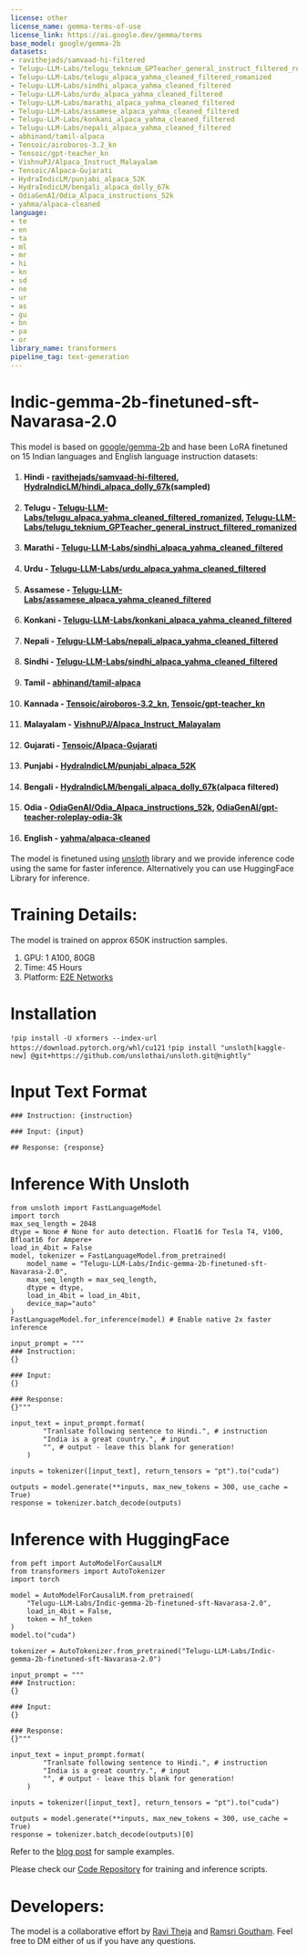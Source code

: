 ```yaml
---
license: other
license_name: gemma-terms-of-use
license_link: https://ai.google.dev/gemma/terms
base_model: google/gemma-2b
datasets:
- ravithejads/samvaad-hi-filtered
- Telugu-LLM-Labs/telugu_teknium_GPTeacher_general_instruct_filtered_romanized
- Telugu-LLM-Labs/telugu_alpaca_yahma_cleaned_filtered_romanized
- Telugu-LLM-Labs/sindhi_alpaca_yahma_cleaned_filtered
- Telugu-LLM-Labs/urdu_alpaca_yahma_cleaned_filtered
- Telugu-LLM-Labs/marathi_alpaca_yahma_cleaned_filtered
- Telugu-LLM-Labs/assamese_alpaca_yahma_cleaned_filtered
- Telugu-LLM-Labs/konkani_alpaca_yahma_cleaned_filtered
- Telugu-LLM-Labs/nepali_alpaca_yahma_cleaned_filtered
- abhinand/tamil-alpaca
- Tensoic/airoboros-3.2_kn
- Tensoic/gpt-teacher_kn
- VishnuPJ/Alpaca_Instruct_Malayalam
- Tensoic/Alpaca-Gujarati
- HydraIndicLM/punjabi_alpaca_52K
- HydraIndicLM/bengali_alpaca_dolly_67k
- OdiaGenAI/Odia_Alpaca_instructions_52k
- yahma/alpaca-cleaned
language:
- te
- en
- ta
- ml
- mr
- hi
- kn
- sd
- ne
- ur
- as
- gu
- bn
- pa
- or
library_name: transformers
pipeline_tag: text-generation
---
```


# Indic-gemma-2b-finetuned-sft-Navarasa-2.0

This model is based on [google/gemma-2b](https://huggingface.co/google/gemma-2b) and hase been LoRA finetuned on 15 Indian languages and English language instruction datasets:

1. #### Hindi - [ravithejads/samvaad-hi-filtered](https://huggingface.co/datasets/ravithejads/samvaad-hi-filtered), [HydraIndicLM/hindi_alpaca_dolly_67k](https://huggingface.co/datasets/HydraIndicLM/hindi_alpaca_dolly_67k)(sampled)
2. #### Telugu - [Telugu-LLM-Labs/telugu_alpaca_yahma_cleaned_filtered_romanized](https://huggingface.co/datasets/Telugu-LLM-Labs/telugu_alpaca_yahma_cleaned_filtered_romanized), [Telugu-LLM-Labs/telugu_teknium_GPTeacher_general_instruct_filtered_romanized](https://huggingface.co/datasets/Telugu-LLM-Labs/telugu_teknium_GPTeacher_general_instruct_filtered_romanized)
3. #### Marathi - [Telugu-LLM-Labs/sindhi_alpaca_yahma_cleaned_filtered](https://huggingface.co/datasets/Telugu-LLM-Labs/sindhi_alpaca_yahma_cleaned_filtered)
4. #### Urdu - [Telugu-LLM-Labs/urdu_alpaca_yahma_cleaned_filtered](https://huggingface.co/datasets/Telugu-LLM-Labs/urdu_alpaca_yahma_cleaned_filtered)
5. #### Assamese - [Telugu-LLM-Labs/assamese_alpaca_yahma_cleaned_filtered](https://huggingface.co/datasets/Telugu-LLM-Labs/assamese_alpaca_yahma_cleaned_filtered)
6. #### Konkani - [Telugu-LLM-Labs/konkani_alpaca_yahma_cleaned_filtered](https://huggingface.co/datasets/Telugu-LLM-Labs/konkani_alpaca_yahma_cleaned_filtered)
7. #### Nepali - [Telugu-LLM-Labs/nepali_alpaca_yahma_cleaned_filtered](https://huggingface.co/datasets/Telugu-LLM-Labs/nepali_alpaca_yahma_cleaned_filtered)
8. #### Sindhi - [Telugu-LLM-Labs/sindhi_alpaca_yahma_cleaned_filtered](https://huggingface.co/datasets/Telugu-LLM-Labs/sindhi_alpaca_yahma_cleaned_filtered)
9. #### Tamil - [abhinand/tamil-alpaca](https://huggingface.co/datasets/abhinand/tamil-alpaca)
10. #### Kannada - [Tensoic/airoboros-3.2_kn](https://huggingface.co/datasets/Tensoic/airoboros-3.2_kn), [Tensoic/gpt-teacher_kn](https://huggingface.co/datasets/Tensoic/gpt-teacher_kn)
11. #### Malayalam - [VishnuPJ/Alpaca_Instruct_Malayalam](https://huggingface.co/datasets/VishnuPJ/Alpaca_Instruct_Malayalam)
12. #### Gujarati - [Tensoic/Alpaca-Gujarati](https://huggingface.co/datasets/Tensoic/Alpaca-Gujarati)
13. #### Punjabi - [HydraIndicLM/punjabi_alpaca_52K](https://huggingface.co/datasets/HydraIndicLM/punjabi_alpaca_52K)
14. #### Bengali - [HydraIndicLM/bengali_alpaca_dolly_67k](https://huggingface.co/datasets/HydraIndicLM/bengali_alpaca_dolly_67k)(alpaca filtered)
15. #### Odia - [OdiaGenAI/Odia_Alpaca_instructions_52k](https://huggingface.co/datasets/OdiaGenAI/Odia_Alpaca_instructions_52k), [OdiaGenAI/gpt-teacher-roleplay-odia-3k](https://huggingface.co/datasets/OdiaGenAI/gpt-teacher-roleplay-odia-3k)
16. #### English - [yahma/alpaca-cleaned](https://huggingface.co/datasets/yahma/alpaca-cleaned)

The model is finetuned using [unsloth](https://github.com/unslothai/unsloth) library and we provide inference code using the same for faster inference. Alternatively you can use HuggingFace Library for inference.

# Training Details:

The model is trained on approx 650K instruction samples.
1. GPU: 1 A100, 80GB
2. Time: 45 Hours
3. Platform: [E2E Networks](https://www.e2enetworks.com/)
# Installation

`!pip install -U xformers --index-url https://download.pytorch.org/whl/cu121`
`!pip install "unsloth[kaggle-new] @git+https://github.com/unslothai/unsloth.git@nightly"`

# Input Text Format

```
### Instruction: {instruction}

### Input: {input}

## Response: {response}
```

# Inference With Unsloth

```python3
from unsloth import FastLanguageModel
import torch
max_seq_length = 2048
dtype = None # None for auto detection. Float16 for Tesla T4, V100, Bfloat16 for Ampere+
load_in_4bit = False 
model, tokenizer = FastLanguageModel.from_pretrained(
    model_name = "Telugu-LLM-Labs/Indic-gemma-2b-finetuned-sft-Navarasa-2.0",
    max_seq_length = max_seq_length,
    dtype = dtype,
    load_in_4bit = load_in_4bit,
    device_map="auto"
)
FastLanguageModel.for_inference(model) # Enable native 2x faster inference

input_prompt = """
### Instruction:
{}

### Input:
{}

### Response:
{}"""

input_text = input_prompt.format(
        "Tranlsate following sentence to Hindi.", # instruction
        "India is a great country.", # input
        "", # output - leave this blank for generation!
    )

inputs = tokenizer([input_text], return_tensors = "pt").to("cuda")

outputs = model.generate(**inputs, max_new_tokens = 300, use_cache = True)
response = tokenizer.batch_decode(outputs)
```

# Inference with HuggingFace

```python3
from peft import AutoModelForCausalLM
from transformers import AutoTokenizer
import torch

model = AutoModelForCausalLM.from_pretrained(
    "Telugu-LLM-Labs/Indic-gemma-2b-finetuned-sft-Navarasa-2.0",
    load_in_4bit = False,
    token = hf_token
)
model.to("cuda")

tokenizer = AutoTokenizer.from_pretrained("Telugu-LLM-Labs/Indic-gemma-2b-finetuned-sft-Navarasa-2.0")

input_prompt = """
### Instruction:
{}

### Input:
{}

### Response:
{}"""

input_text = input_prompt.format(
        "Tranlsate following sentence to Hindi.", # instruction
        "India is a great country.", # input
        "", # output - leave this blank for generation!
    )

inputs = tokenizer([input_text], return_tensors = "pt").to("cuda")

outputs = model.generate(**inputs, max_new_tokens = 300, use_cache = True)
response = tokenizer.batch_decode(outputs)[0]
```

Refer to the [blog post](https://ravidesetty.medium.com/introducing-navarasa-2-0-indic-gemma-7b-2b-instruction-tuned-model-on-15-indian-languages-31f6565b2750) for sample examples.

Please check our [Code Repository](https://github.com/TeluguLLMLabs/Indic-gemma-7b-Navarasa) for training and inference scripts.


# Developers:

The model is a collaborative effort by [Ravi Theja](https://twitter.com/ravithejads) and [Ramsri Goutham](https://twitter.com/ramsri_goutham). Feel free to DM either of us if you have any questions.
